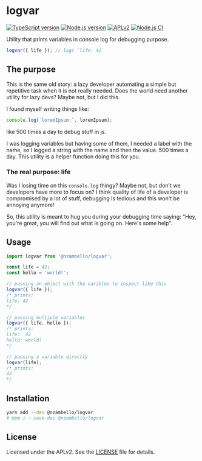 # logvar

[![TypeScript version][ts-badge]][typescript-4-2]
[![Node.js version][nodejs-badge]][nodejs]
[![APLv2][license-badge]][license]
[![Node.js CI](https://github.com/nzambello/logvar/actions/workflows/nodejs.yml/badge.svg)](https://github.com/nzambello/logvar/actions/workflows/nodejs.yml)

Utility that prints variables in console log for debugging purpose.

```js
logvar({ life }); // logs `life: 42`
```

## The purpose

This is the same old story: a lazy developer automating a simple but repetitive task when it is not really needed.
Does the world need another utility for lazy devs? Maybe not, but I did this.

I found myself writing things like:

```js
console.log(`loremIpsum:`, loremIpsum);
```

like 500 times a day to debug stuff in js.

I was logging variables but having some of them, I needed a label with the name, so I logged a string with the name and then the value. 500 times a day.
This utility is a helper function doing this for you.

### The real purpose: life

Was I losing time on this `console.log` thingy? Maybe not, but don't we developers have more to focus on?
I think quality of life of a developer is compromised by a lot of stuff, debugging is tedious and this won't be annoying anymore!

So, this utility is meant to hug you during your debugging time saying: "Hey, you're great, you will find out what is going on. Here's some help".

## Usage

```ts
import logvar from '@nzambello/logvar';

const life = 42;
const hello = 'world!';

// passing an object with the varibles to inspect like this
logvar({ life });
/* prints:
life: 42
*/

// passing multiple variables
logvar({ life, hello });
/* prints:
life:  42
hello: world!
*/

// passing a variable directly
logvar(life);
/* prints:
42
*/
```

## Installation

```sh
yarn add --dev @nzambello/logvar
# npm i --save-dev @nzambello/logvar
```

## License

Licensed under the APLv2. See the [LICENSE](https://github.com/jsynowiec/node-typescript-boilerplate/blob/main/LICENSE) file for details.

[ts-badge]: https://img.shields.io/badge/TypeScript-4.2-blue.svg
[nodejs-badge]: https://img.shields.io/badge/Node.js->=%2014.16-blue.svg
[nodejs]: https://nodejs.org/dist/latest-v14.x/docs/api/
[travis-badge]: https://travis-ci.org/jsynowiec/node-typescript-boilerplate.svg?branch=main
[travis-ci]: https://travis-ci.org/jsynowiec/node-typescript-boilerplate
[gha-badge]: https://github.com/jsynowiec/node-typescript-boilerplate/actions/workflows/nodejs.yml/badge.svg
[gha-ci]: https://github.com/jsynowiec/node-typescript-boilerplate/actions/workflows/nodejs.yml
[typescript]: https://www.typescriptlang.org/
[typescript-4-2]: https://www.typescriptlang.org/docs/handbook/release-notes/typescript-4-2.html
[license-badge]: https://img.shields.io/badge/license-APLv2-blue.svg
[license]: https://github.com/jsynowiec/node-typescript-boilerplate/blob/main/LICENSE
[sponsor-badge]: https://img.shields.io/badge/♥-Sponsor-fc0fb5.svg
[sponsor]: https://github.com/sponsors/jsynowiec
[jest]: https://facebook.github.io/jest/
[eslint]: https://github.com/eslint/eslint
[wiki-js-tests]: https://github.com/jsynowiec/node-typescript-boilerplate/wiki/Unit-tests-in-plain-JavaScript
[prettier]: https://prettier.io
[volta]: https://volta.sh
[volta-getting-started]: https://docs.volta.sh/guide/getting-started
[volta-tomdale]: https://twitter.com/tomdale/status/1162017336699838467?s=20
[gh-actions]: https://github.com/features/actions
[travis]: https://travis-ci.org
[repo-template-action]: https://github.com/jsynowiec/node-typescript-boilerplate/generate
